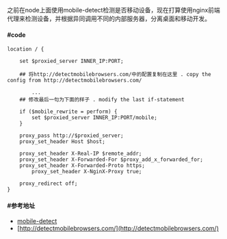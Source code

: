 


之前在node上面使用mobile-detect检测是否移动设备，现在打算使用nginx前端代理来检测设备，并根据异同调用不同的内部服务器，分离桌面和移动开发。

#### #code
```
location / {

	set $proxied_server INNER_IP:PORT;

	## 将http://detectmobilebrowsers.com/中的配置复制在这里 . copy the config from http://detectmobilebrowsers.com/

		...
	## 修改最后一句为下面的样子 . modify the last if-statement

	if ($mobile_rewrite = perform) {
		set $proxied_server INNER_IP:PORT/mobile;
	}

	proxy_pass http://$proxied_server;
	proxy_set_header Host $host;

	proxy_set_header X-Real-IP $remote_addr;
	proxy_set_header X-Forwarded-For $proxy_add_x_forwarded_for;
	proxy_set_header X-Forwarded-Proto https;
		proxy_set_header X-NginX-Proxy true;

	proxy_redirect off;
}
```
#### #参考地址
- [mobile-detect](https://github.com/hgoebl/mobile-detect.js)
- [http://detectmobilebrowsers.com/](http://detectmobilebrowsers.com/)